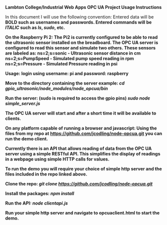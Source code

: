 <strong>Lambton College/Industrial Web Apps OPC UA Project Usage Instructions</strong>

In this document I will use the following convention:
Entered data will be <strong>BOLD<strong> such as usernames and passwords.
Entered commands will be <em>ITALIC</em> such as <em>ls</em>, <em>sudo</em>, etc.

On the Raspberry Pi 2:
The Pi2 is currently configured to be able to read the ultrasonic sensor installed on the breadboard. The OPC UA server is configured to read this sensor and simulate two others. These sensors are labeled as:
ns=2;s=sonic - Ultrasonic sensor distance in cm
ns=2;s=PumpSpeed - Simulated pump speed reading in rpm
ns=2;s=Pressure - Simulated Pressure reading in psi

Usage:
login using username: <strong>pi</strong> and password: <strong>raspberry</strong>

Move to the directory containing the server example:
<em>cd gpio_ultrasonic/node_modules/node_opcua/bin</em>

Run the server: (sudo is required to access the gpio pins)
<em>sudo node simple_server.js</em>

The OPC UA server will start and after a short time it will be available to clients.

On any platform capable of running a browser and javascript:
Using the files from my repo at https://github.com/jcodling/node-opcua.git you can run the demo client.

Currently there is an API that allows reading of data from the OPC UA server using a simple RESTful API. This simplifies the display of readings in a webpage using simple HTTP calls for values.

To run the demo you will require your choice of simple http server and the files included in the repo linked above.

Clone the repo:
<em>git clone https://github.com/jcodling/node-opcua.git</em>

Install the packages:
<em>npm install</em>

Run the API:
<em>node clientapi.js</em>

Run your simple http server and navigate to opcuaclient.html to start the demo.
